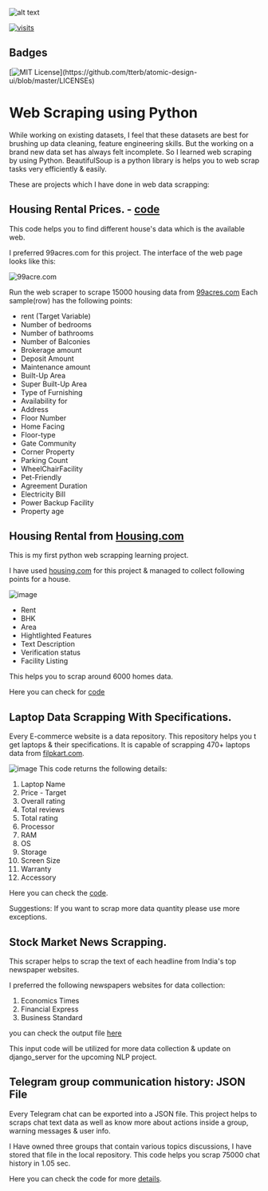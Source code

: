 ![alt text](https://github.com/senhorinfinito/scrappers/blob/main//data_scrapper.png?raw=true)

[![visits](https://github-visit-counter.herokuapp.com/{senhorinfinito}/{scrappers}/visits.svg)](#)

## Badges

[![MIT License](https://img.shields.io/apm/l/atomic-design-ui.svg?)](https://github.com/tterb/atomic-design-ui/blob/master/LICENSEs)

# Web Scraping using Python
While working on existing datasets, I feel that these datasets are best for brushing up data cleaning, feature engineering skills. But the working on a brand new data set has always felt incomplete.  So I learned web scraping by using Python.  BeautifulSoup is a python library is helps you to web scrap tasks very efficiently & easily.  

These are projects which I have done in web data scrapping:

## Housing Rental Prices.  - [code](https://github.com/senhorinfinito/scrappers/blob/main/rental_analysis/99acres.py)

This code helps you to find different house's data which is the available web. 

I preferred 99acres.com for this project. The interface of the web page looks like this:

![99acre.com](https://github.com/senhorinfinito/scrappers/blob/main/images/99acres.jpg)

Run the web scraper to scrape 15000 housing data from [99acres.com](https://www.99acres.com/flats-for-rent-in-pune-ffid-page-2) Each sample(row) has the following points:
- rent (Target Variable)
- Number of bedrooms
- Number of bathrooms 
- Number of Balconies 
- Brokerage amount 
- Deposit Amount 
- Maintenance amount
- Built-Up Area
- Super Built-Up Area
- Type of Furnishing
- Availability for 
- Address
- Floor Number 
- Home Facing
- Floor-type
- Gate Community
- Corner Property 
- Parking Count
- WheelChairFacility
- Pet-Friendly
- Agreement Duration
- Electricity Bill
- Power Backup  Facility
- Property age
 



## Housing Rental from [Housing.com](https://housing.com/rent/flats-for-rent-in-pune-maharashtra-P2r4v3l939lxd541t?page=1) 

This is my first python web scrapping learning project.

I have used [housing.com](https://housing.com/rent/flats-for-rent-in-pune-maharashtra-P2r4v3l939lxd541t?page=1) for this project & managed  to collect following points for a house. 
 
 
![image](https://github.com/senhorinfinito/scrappers/blob/main/images/housing.com.jpg)

 - Rent
 - BHK 
 - Area
 - Hightlighted Features 
 - Text Description 
 - Verification status
 - Facility Listing 
 
This helps you to scrap around 6000 homes data.  

Here you can check for [code](https://github.com/senhorinfinito/scrappers/blob/main/rental_analysis/housingcom.py)


##  Laptop Data Scrapping With Specifications. 

Every E-commerce website is a data repository. This repository helps you t get laptops & their specifications. It is capable of scrapping 470+ laptops data from [filpkart.com](https://www.flipkart.com/search?q=laptops&otracker=search&otracker1=search&marketplace=FLIPKART&as-show=on&as=off). 

![image](https://github.com/senhorinfinito/scrappers/blob/main/images/laptop_details.jpg)
This code returns the following details:
1. Laptop Name
2. Price -  Target
3. Overall rating
4. Total reviews
5. Total rating
6. Processor
7. RAM
8. OS 
9. Storage 
10. Screen Size
11. Warranty 
12. Accessory 

Here you can check the [code](https://github.com/senhorinfinito/scrappers/blob/main/laptop_details/scrapper.py).

Suggestions: If you want to scrap more data quantity please use more exceptions.


## Stock Market News Scrapping.

This scraper helps to scrap the text of each headline from India's top newspaper websites.  

I preferred the following newspapers websites for data collection: 

1. Economics Times 
2. Financial Express
3. Business Standard

you can check the output file [here](https://github.com/senhorinfinito/scrappers/blob/main/news_headings/scrapper%20combined.py)

This input code will be utilized for more data collection & update on django_server for the upcoming NLP project.


## Telegram group communication history: JSON File

Every Telegram chat can be exported into a JSON file. This project helps to scraps chat text data as well as know more about actions inside a group, warning messages & user info.


I Have owned three groups that contain various topics discussions, I have stored that file in the local repository. This code helps you scrap 75000  chat history in 1.05  sec.  

Here you can check the code for more [details](https://github.com/senhorinfinito/scrappers/blob/main/telegram_chat/telegram_chat_history_json.py). 
